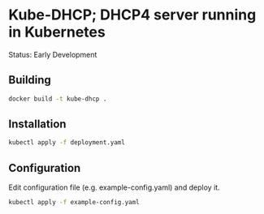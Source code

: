 # Kube-DHCP; DHCP4 server running in Kubernetes

Status: Early Development

## Building

```bash
docker build -t kube-dhcp .
```

## Installation

```bash
kubectl apply -f deployment.yaml
```

## Configuration

Edit configuration file (e.g. example-config.yaml) and deploy it.

```bash
kubectl apply -f example-config.yaml
```